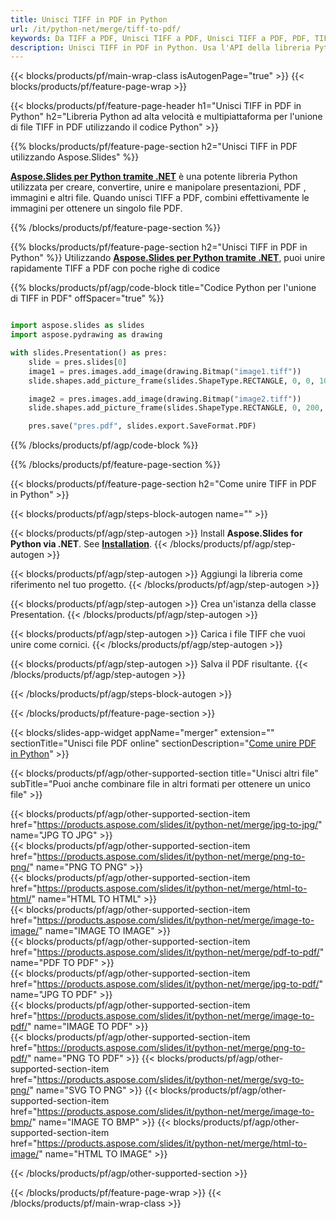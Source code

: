 ```yaml
---
title: Unisci TIFF in PDF in Python
url: /it/python-net/merge/tiff-to-pdf/
keywords: Da TIFF a PDF, Unisci TIFF a PDF, Unisci TIFF a PDF, PDF, TIFF, API Python, Libreria Python
description: Unisci TIFF in PDF in Python. Usa l'API della libreria Python per combinare TIFF e PDF
---
```


{{< blocks/products/pf/main-wrap-class isAutogenPage="true" >}}
{{< blocks/products/pf/feature-page-wrap >}}

{{< blocks/products/pf/feature-page-header h1="Unisci TIFF in PDF in Python" h2="Libreria Python ad alta velocità e multipiattaforma per l'unione di file TIFF in PDF utilizzando il codice Python" >}}

{{% blocks/products/pf/feature-page-section h2="Unisci TIFF in PDF utilizzando Aspose.Slides" %}}

[**Aspose.Slides per Python tramite .NET**](https://products.aspose.com/slides/it/python-net/) è una potente libreria Python utilizzata per creare, convertire, unire e manipolare presentazioni, PDF , immagini e altri file. Quando unisci TIFF a PDF, combini effettivamente le immagini per ottenere un singolo file PDF.

{{% /blocks/products/pf/feature-page-section %}}




{{% blocks/products/pf/feature-page-section  h2="Unisci TIFF in PDF in Python" %}}
Utilizzando [**Aspose.Slides per Python tramite .NET**](https://products.aspose.com/slides/it/python-net/), puoi unire rapidamente TIFF a PDF con poche righe di codice

{{% blocks/products/pf/agp/code-block title="Codice Python per l'unione di TIFF in PDF" offSpacer="true" %}}
```python

import aspose.slides as slides
import aspose.pydrawing as drawing

with slides.Presentation() as pres:
    slide = pres.slides[0]
    image1 = pres.images.add_image(drawing.Bitmap("image1.tiff"))
	slide.shapes.add_picture_frame(slides.ShapeType.RECTANGLE, 0, 0, 100, 100, image1)

    image2 = pres.images.add_image(drawing.Bitmap("image2.tiff"))
	slide.shapes.add_picture_frame(slides.ShapeType.RECTANGLE, 0, 200, 100, 100, image2)

    pres.save("pres.pdf", slides.export.SaveFormat.PDF)
```
{{% /blocks/products/pf/agp/code-block %}}

{{% /blocks/products/pf/feature-page-section %}}




{{< blocks/products/pf/feature-page-section  h2="Come unire TIFF in PDF in Python" >}}


{{< blocks/products/pf/agp/steps-block-autogen name="" >}}


{{< blocks/products/pf/agp/step-autogen >}}
Install **Aspose.Slides for Python via .NET**. See [**Installation**](https://docs.aspose.com/slides/python-net/installation/).
{{< /blocks/products/pf/agp/step-autogen >}}

{{< blocks/products/pf/agp/step-autogen >}}
Aggiungi la libreria come riferimento nel tuo progetto.
{{< /blocks/products/pf/agp/step-autogen >}}

{{< blocks/products/pf/agp/step-autogen >}}
Crea un'istanza della classe Presentation.
{{< /blocks/products/pf/agp/step-autogen >}}

{{< blocks/products/pf/agp/step-autogen >}}
Carica i file TIFF che vuoi unire come cornici.
{{< /blocks/products/pf/agp/step-autogen >}}

{{< blocks/products/pf/agp/step-autogen >}}
Salva il PDF risultante.
{{< /blocks/products/pf/agp/step-autogen >}}


{{< /blocks/products/pf/agp/steps-block-autogen >}}


{{< /blocks/products/pf/feature-page-section >}}




{{< blocks/slides-app-widget  appName="merger" extension="" sectionTitle="Unisci file PDF online" sectionDescription="[Come unire PDF in Python](https://products.aspose.com/slides/it/python-net/merge/pdf/)" >}}

{{< blocks/products/pf/agp/other-supported-section title="Unisci altri file" subTitle="Puoi anche combinare file in altri formati per ottenere un unico file" >}}

{{< blocks/products/pf/agp/other-supported-section-item href="https://products.aspose.com/slides/it/python-net/merge/jpg-to-jpg/" name="JPG TO JPG" >}}  
{{< blocks/products/pf/agp/other-supported-section-item href="https://products.aspose.com/slides/it/python-net/merge/png-to-png/" name="PNG TO PNG" >}}  
{{< blocks/products/pf/agp/other-supported-section-item href="https://products.aspose.com/slides/it/python-net/merge/html-to-html/" name="HTML TO HTML" >}}  
{{< blocks/products/pf/agp/other-supported-section-item href="https://products.aspose.com/slides/it/python-net/merge/image-to-image/" name="IMAGE TO IMAGE" >}}  
{{< blocks/products/pf/agp/other-supported-section-item href="https://products.aspose.com/slides/it/python-net/merge/pdf-to-pdf/" name="PDF TO PDF" >}}  
{{< blocks/products/pf/agp/other-supported-section-item href="https://products.aspose.com/slides/it/python-net/merge/jpg-to-pdf/" name="JPG TO PDF" >}}  
{{< blocks/products/pf/agp/other-supported-section-item href="https://products.aspose.com/slides/it/python-net/merge/image-to-pdf/" name="IMAGE TO PDF" >}}  
{{< blocks/products/pf/agp/other-supported-section-item href="https://products.aspose.com/slides/it/python-net/merge/png-to-pdf/" name="PNG TO PDF" >}}
{{< blocks/products/pf/agp/other-supported-section-item href="https://products.aspose.com/slides/it/python-net/merge/svg-to-png/" name="SVG TO PNG" >}} 
{{< blocks/products/pf/agp/other-supported-section-item href="https://products.aspose.com/slides/it/python-net/merge/image-to-bmp/" name="IMAGE TO BMP" >}} 
{{< blocks/products/pf/agp/other-supported-section-item href="https://products.aspose.com/slides/it/python-net/merge/html-to-image/" name="HTML TO IMAGE" >}}  
  


{{< /blocks/products/pf/agp/other-supported-section >}}

{{< /blocks/products/pf/feature-page-wrap >}}
{{< /blocks/products/pf/main-wrap-class >}}